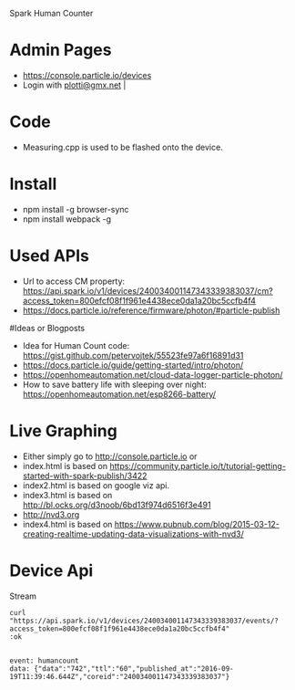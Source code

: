 Spark Human Counter

# Admin Pages
- https://console.particle.io/devices
- Login with plotti@gmx.net | 
# Code
- Measuring.cpp is used to be flashed onto the device.

# Install
- npm install -g browser-sync
- npm install webpack -g

# Used APIs
- Url to access CM property: https://api.spark.io/v1/devices/240034001147343339383037/cm?access_token=800efcf08f1f961e4438ece0da1a20bc5ccfb4f4
- https://docs.particle.io/reference/firmware/photon/#particle-publish

#Ideas or Blogposts
- Idea for Human Count code: https://gist.github.com/petervojtek/55523fe97a6f16891d31
- https://docs.particle.io/guide/getting-started/intro/photon/
- https://openhomeautomation.net/cloud-data-logger-particle-photon/
- How to save battery life with sleeping over night: https://openhomeautomation.net/esp8266-battery/

# Live Graphing
- Either simply go to http://console.particle.io or 
- index.html is based on https://community.particle.io/t/tutorial-getting-started-with-spark-publish/3422
- index2.html is based on google viz api.
- index3.html is based on http://bl.ocks.org/d3noob/6bd13f974d6516f3e491
- http://nvd3.org
- index4.html is based on https://www.pubnub.com/blog/2015-03-12-creating-realtime-updating-data-visualizations-with-nvd3/

# Device Api

Stream
```
curl "https://api.spark.io/v1/devices/240034001147343339383037/events/?access_token=800efcf08f1f961e4438ece0da1a20bc5ccfb4f4"
:ok


event: humancount
data: {"data":"742","ttl":"60","published_at":"2016-09-19T11:39:46.644Z","coreid":"240034001147343339383037"}
```  